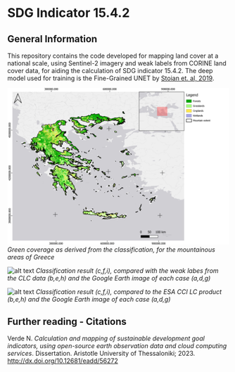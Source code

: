 # SDG Indicator 15.4.2

## General Information
This repository contains the code developed for mapping land cover at a national scale, using Sentinel-2 imagery and weak labels from CORINE land cover data, for aiding the calculation of SDG indicator 15.4.2.
The deep model used for training is the Fine-Grained UNET by [Stoian et. al, 2019](https://www.mdpi.com/2072-4292/11/17/1986).

![alt text](https://github.com/n-verde/Indicator_15.4.2/blob/main/images/RESULTS_greece_mountain.png?raw=true)
*Green coverage as derived from the classification, for the mountainous areas of Greece*

![alt text](https://github.com/n-verde/Indicator_15.4.2/blob/main/images/RESULTS_AOIs_best_CLC.png?raw=true)
*Classification result (c,f,i), compared with the weak labes from the CLC data (b,e,h) and the Google Earth image of each case (a,d,g)*

![alt text](https://github.com/n-verde/Indicator_15.4.2/blob/main/images/RESULTS_AOIs_best.png?raw=true)
*Classification result (c,f,i), compared to the ESA CCI LC product (b,e,h) and the Google Earth image of each case (a,d,g)*

## Further reading - Citations
Verde N. *Calculation and mapping of sustainable development goal indicators, using open-source earth observation data and cloud computing services*. Dissertation. Aristotle University of Thessaloniki; 2023. http://dx.doi.org/10.12681/eadd/56272 
